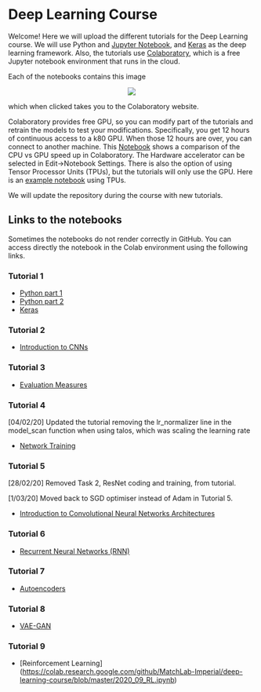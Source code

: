 # Deep Learning Course
Welcome! Here we will upload the different tutorials for the Deep Learning course. 
We will use Python and [Jupyter Notebook](https://jupyter.org/), and [Keras](https://keras.io/) as the deep learning framework.
Also, the tutorials use [Colaboratory](https://colab.research.google.com/notebooks/welcome.ipynb), which is a free Jupyter notebook environment that runs in the cloud. 

Each of the notebooks contains this image


<p align="center">
<img src ="https://camo.githubusercontent.com/52feade06f2fecbf006889a904d221e6a730c194/68747470733a2f2f636f6c61622e72657365617263682e676f6f676c652e636f6d2f6173736574732f636f6c61622d62616467652e737667" />
</p>

which when clicked takes you to the Colaboratory website. 

Colaboratory provides free GPU, so you can modify part of the tutorials and retrain the models to test your modifications. Specifically, you get 12 hours of continuous access to a k80 GPU. When those 12 hours are over, you can connect to another machine. This [Notebook](https://colab.research.google.com/notebooks/gpu.ipynb#scrollTo=3IEVK-KFxi5Z) shows a comparison of the CPU vs GPU speed up in Colaboratory. The Hardware accelerator can be selected in Edit->Notebook Settings. There is also the option of using Tensor Processor Units (TPUs), but the tutorials will only use the GPU. Here is an [example notebook](https://colab.research.google.com/notebooks/tpu.ipynb) using TPUs.   

We will update the repository during the course with new tutorials.

## Links to the notebooks
Sometimes the notebooks do not render correctly in GitHub. You can access directly the notebook in the Colab environment using the following links.
### Tutorial 1
  * [Python part 1](https://colab.research.google.com/github/MatchLab-Imperial/deep-learning-course/blob/master/2020_01_part1_Python.ipynb)
  * [Python part 2](https://colab.research.google.com/github/MatchLab-Imperial/deep-learning-course/blob/master/2020_01_part2_Python.ipynb)
  * [Keras](https://colab.research.google.com/github/MatchLab-Imperial/deep-learning-course/blob/master/2020_01_part3_Keras.ipynb)
### Tutorial 2
  * [Introduction to CNNs](https://colab.research.google.com/github/MatchLab-Imperial/deep-learning-course/blob/master/2020_02_CNN_Introduction.ipynb)
### Tutorial 3
  * [Evaluation Measures](https://colab.research.google.com/github/MatchLab-Imperial/deep-learning-course/blob/master/2020_03_Evaluation_Measures.ipynb)
### Tutorial 4
  [04/02/20] Updated the tutorial removing the lr_normalizer line in the model_scan function when using talos, which was scaling the learning rate

  * [Network Training](https://colab.research.google.com/github/MatchLab-Imperial/deep-learning-course/blob/master/2020_04_Network_Training.ipynb) 
  
### Tutorial 5
[28/02/20] Removed Task 2, ResNet coding and training, from tutorial.

[1/03/20] Moved back to SGD optimiser instead of Adam in Tutorial 5.

  * [Introduction to Convolutional Neural Networks Architectures](https://colab.research.google.com/github/MatchLab-Imperial/deep-learning-course/blob/master/2020_05_CNN_architectures.ipynb)
  
### Tutorial 6
  * [Recurrent Neural Networks (RNN)](https://colab.research.google.com/github/MatchLab-Imperial/deep-learning-course/blob/master/2020_06_RNN.ipynb)
  
### Tutorial 7
  * [Autoencoders](https://colab.research.google.com/github/MatchLab-Imperial/deep-learning-course/blob/master/2020_07_Autoencoders.ipynb)
 
### Tutorial 8
  * [VAE-GAN](https://colab.research.google.com/github/MatchLab-Imperial/deep-learning-course/blob/master/2020_08_VAE_GAN.ipynb)
  
### Tutorial 9
  * [Reinforcement Learning]
  (https://colab.research.google.com/github/MatchLab-Imperial/deep-learning-course/blob/master/2020_09_RL.ipynb)
  
  

